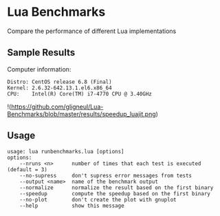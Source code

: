 # Lua Benchmarks

Compare the performance of different Lua implementations

## Sample Results

Computer information:

```
Distro: CentOS release 6.8 (Final)
Kernel: 2.6.32-642.13.1.el6.x86_64
CPU:    Intel(R) Core(TM) i7-4770 CPU @ 3.40GHz
```

!(https://github.com/gligneul/Lua-Benchmarks/blob/master/results/speedup_luajit.png)

## Usage

```
usage: lua runbenchmarks.lua [options]
options:
    --nruns <n>      number of times that each test is executed (default = 3)
    --no-supress     don't supress error messages from tests
    --output <name>  name of the benchmark output
    --normalize      normalize the result based on the first binary
    --speedup        compute the speedup based on the first binary
    --no-plot        don't create the plot with gnuplot
    --help           show this message
```

